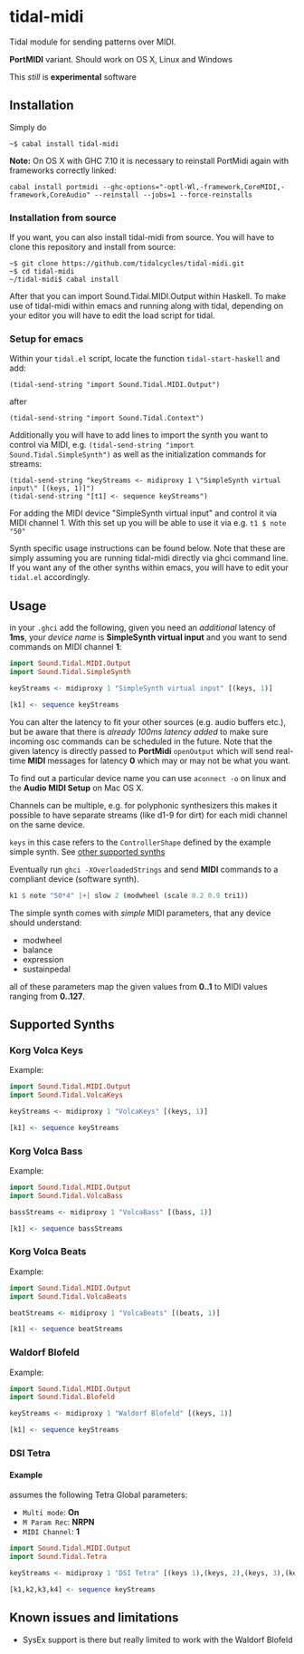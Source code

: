 # tidal-midi
Tidal module for sending patterns over MIDI.

__PortMIDI__ variant. Should work on OS X, Linux and Windows

This _still_ is __experimental__ software

## Installation

Simply do

```shell
~$ cabal install tidal-midi
```

__Note:__ On OS X with GHC 7.10 it is necessary to reinstall PortMidi again with frameworks correctly linked:

```shell
cabal install portmidi --ghc-options="-optl-Wl,-framework,CoreMIDI,-framework,CoreAudio" --reinstall --jobs=1 --force-reinstalls
```

### Installation from source

If you want, you can also install tidal-midi from source. You will have to clone this repository and install from source:

```shell
~$ git clone https://github.com/tidalcycles/tidal-midi.git
~$ cd tidal-midi
~/tidal-midi$ cabal install
```

After that you can import Sound.Tidal.MIDI.Output within Haskell. To make use of tidal-midi within emacs and running along with tidal, depending on your editor you will have to edit the load script for tidal.

### Setup for emacs

Within your `tidal.el` script, locate the function `tidal-start-haskell` and add:

```emacs
(tidal-send-string "import Sound.Tidal.MIDI.Output")
```

after

```emacs
(tidal-send-string "import Sound.Tidal.Context")
```

Additionally you will have to add lines to import the synth you want to control via MIDI, e.g. `(tidal-send-string "import Sound.Tidal.SimpleSynth")` as well as the initialization commands for streams:

```emacs
(tidal-send-string "keyStreams <- midiproxy 1 \"SimpleSynth virtual input\" [(keys, 1)]")
(tidal-send-string "[t1] <- sequence keyStreams")
```
For adding the MIDI device "SimpleSynth virtual input" and control it via MIDI channel 1. With this set up you will be able to use it via e.g. `t1 $ note "50"`

Synth specific usage instructions can be found below. Note that these are simply assuming you are running tidal-midi directly via ghci command line. If you want any of the other synths within emacs, you will have to edit your `tidal.el` accordingly.

## Usage

in your `.ghci` add the following, given you need an _additional_ latency of __1ms__, your _device name_ is __SimpleSynth virtual input__ and you want to send commands on MIDI channel __1__:

```haskell
import Sound.Tidal.MIDI.Output
import Sound.Tidal.SimpleSynth

keyStreams <- midiproxy 1 "SimpleSynth virtual input" [(keys, 1)]

[k1] <- sequence keyStreams
```

You can alter the latency to fit your other sources (e.g. audio buffers etc.), but be aware that there is _already 100ms latency added_ to make sure incoming osc commands can be scheduled in the future. Note that the given latency is directly passed to __PortMidi__ `openOutput` which will send real-time __MIDI__ messages for latency __0__ which may or may not be what you want.

To find out a particular device name you can use `aconnect -o` on linux and the __Audio MIDI Setup__ on Mac OS X.

Channels can be multiple, e.g. for polyphonic synthesizers this makes it possible to have separate streams (like d1-9 for dirt) for each midi channel on the same device.

`keys` in this case refers to the `ControllerShape` defined by the example simple synth. See [other supported synths](#supported-synths)

Eventually run `ghci -XOverloadedStrings` and send __MIDI__ commands to a compliant device (software synth).

```haskell
k1 $ note "50*4" |+| slow 2 (modwheel (scale 0.2 0.9 tri1))
```

The simple synth comes with _simple_ MIDI parameters, that any device should understand:

* modwheel
* balance
* expression
* sustainpedal

all of these parameters map the given values from __0..1__ to MIDI values ranging from __0..127__.

## Supported Synths

### Korg Volca Keys

Example:
```haskell
import Sound.Tidal.MIDI.Output
import Sound.Tidal.VolcaKeys

keyStreams <- midiproxy 1 "VolcaKeys" [(keys, 1)]

[k1] <- sequence keyStreams
```

### Korg Volca Bass

Example:
```haskell
import Sound.Tidal.MIDI.Output
import Sound.Tidal.VolcaBass

bassStreams <- midiproxy 1 "VolcaBass" [(bass, 1)]

[k1] <- sequence bassStreams
```


### Korg Volca Beats

Example:
```haskell
import Sound.Tidal.MIDI.Output
import Sound.Tidal.VolcaBeats

beatStreams <- midiproxy 1 "VolcaBeats" [(beats, 1)]

[k1] <- sequence beatStreams
```

### Waldorf Blofeld

Example:

```haskell
import Sound.Tidal.MIDI.Output
import Sound.Tidal.Blofeld

keyStreams <- midiproxy 1 "Waldorf Blofeld" [(keys, 1)]

[k1] <- sequence keyStreams
```

### DSI Tetra

#### Example

assumes the following Tetra Global parameters:

* `Multi mode`: __On__
* `M Param Rec`: __NRPN__
* `MIDI Channel`: __1__

```haskell
import Sound.Tidal.MIDI.Output
import Sound.Tidal.Tetra

keyStreams <- midiproxy 1 "DSI Tetra" [(keys 1),(keys, 2),(keys, 3),(keys, 4)]

[k1,k2,k3,k4] <- sequence keyStreams
```

## Known issues and limitations

- SysEx support is there but really limited to work with the Waldorf Blofeld
